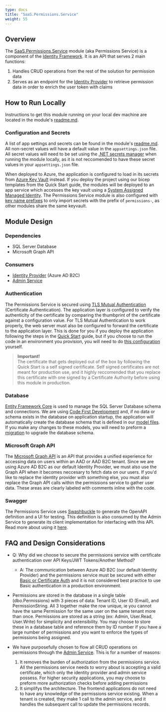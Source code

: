 ```yaml
---
type: docs
title: "SaaS.Permissions.Service"
weight: 55
---
```


## Overview

The [SaaS.Permissions.Service](https://github.com/Azure/azure-saas/tree/main/src/Saas.Identity/Saas.Permissions) module (aka Permissions Service) is a component of the [Identity Framework](../). It is an API that serves 2 main functions: 

1. Handles CRUD operations from the rest of the solution for permission data
2. Serves as an endpoint for the [Identity Provider](../identity-provider) to retrieve permission data in order to enrich the user token with claims

## How to Run Locally

Instructions to get this module running on your local dev machine are located in the module's [readme.md](https://github.com/Azure/azure-saas/tree/main/src/Saas.Identity/Saas.Permissions).

### Configuration and Secrets

A list of app settings and secrets can be found in the module's [readme.md](https://github.com/Azure/azure-saas/tree/main/src/Saas.Identity/Saas.Permissions). All non-secret values will have a default value in the `appsettings.json` file. All secret values will need to be set using the [.NET secrets manager](https://docs.microsoft.com/en-us/aspnet/core/security/app-secrets?view=aspnetcore-6.0&tabs=windows) when running the module locally, as it is not reccomended to have these secret values in your `appsettings.json` file.

When deployed to Azure, the application is configured to load in its secrets from [Azure Key Vault](https://docs.microsoft.com/en-us/azure/key-vault/general/overview) instead. If you deploy the project using our bicep templates from the Quick Start guide, the modules will be deployed to an app service which accesses the key vault using a [System Assigned Managed Identity](https://docs.microsoft.com/en-us/azure/active-directory/managed-identities-azure-resources/overview). The Permissions Service module is also configured with [key name prefixes](https://docs.microsoft.com/en-us/aspnet/core/security/key-vault-configuration?view=aspnetcore-6.0#use-a-key-name-prefix) to only import secrets with the prefix of `permissions-`, as other modules share the same keyvault.

## Module Design

### Dependencies

- SQL Server Database
- Microsoft Graph API

### Consumers

- [Identity Provider](../identity-provider) (Azure AD B2C)
- [Admin Service](../../components/admin-service)

### Authentication

The Permissions Service is secured using [TLS Mutual Authentication](https://docs.microsoft.com/en-us/aspnet/core/security/authentication/certauth?view=aspnetcore-6.0#configure-certificate-validation) (Certificate Authentication). The application layer is configured to verify the authenticity of the certificate by comparing the thumbprint of the certificate against a configuration value. For TLS Mutual Authentication to work properly, the web server must also be configured to forward the certificate to the application layer. This is done for you if you deploy the application following the steps in the [Quick Start](../../quick-start) guide, but if you choose to run the code in an environment you provision, you will need to do [this configuration](https://docs.microsoft.com/en-us/azure/app-service/app-service-web-configure-tls-mutual-auth) yourself.

> **Important!**  
> The certificate that gets deployed out of the box by following the Quick Start is a self signed certificate. Self signed certificates are not meant for production use, and it highly reccomended that you replace this certificate with one signed by a Certificate Authority before using this module in production.

### Database

[Entity Framework Core](https://docs.microsoft.com/en-us/ef/core/) is used to manage the SQL Server Database schema and connections. We are using [Code First Development](https://docs.microsoft.com/en-us/ef/ef6/modeling/code-first/workflows/new-database) and, if no data or schema exists in the database on application startup, the application will automatically create the database schema that is defined in our [model files](https://github.com/Azure/azure-saas/tree/main/src/Saas.Identity/Saas.Permissions/Saas.Permissions.Service/Data). If you make any changes to these models, you will need to preform a [migration](https://docs.microsoft.com/en-us/ef/ef6/modeling/code-first/migrations/) to upgrade the database schema.

### Microsoft Graph API

The [Microsoft Graph API](https://docs.microsoft.com/en-us/graph/overview) is an API that provides a unified experience for accessing data on users within an AAD or AAD B2C tenant. Since we are using Azure AD B2C as our default Identity Provider, we must also use the Graph API when it becomes neccesary to fetch data on our users. If you'd like to replace the identity provider with something else, you must also replace the Graph API calls within the permissions service to gather user data. These areas are clearly labeled with comments inline with the code.

### Swagger

The Permissions Service uses [Swashbuckle](https://www.nuget.org/packages/Swashbuckle) to generate the OpenAPI definition and a UI for testing. This definition is also consumed by the Admin Service to generate its client implementation for interfacing with this API. Read more about using it [here](https://docs.microsoft.com/en-us/aspnet/core/tutorials/getting-started-with-swashbuckle?view=aspnetcore-6.0&tabs=visual-studio).

## FAQ and Design Considerations

- Q: Why did we choose to secure the permissions service with certificate authentication over API Keys/JWT Tokens/Another Method?
  - A: The communication between Azure AD B2C (our default Identity Provider) and the permissions service must be secured with either [Basic or Certificate Auth](https://docs.microsoft.com/en-us/azure/active-directory-b2c/add-api-connector-token-enrichment?pivots=b2c-custom-policy#configure-the-restful-api-technical-profile) and it is not considered best practice to use Basic authentication in a production environment.

- Permissions are stored in the database in a single table (dbo.Permissions) with 3 pieces of data: Tenant ID, User ID (Email), and PermissionString. All 3 together make the row unique, ie you cannot have the same Permission for the same user on the same tenant more than once. Permissions are stored as a string (ex: Admin, User.Read, User.Write) for simplicity and extensibility. You may choose to store these in a database table and reference them by ID number if you have a large number of permissions and you want to enforce the types of permissions being assigned.
- We have purposefully chosen to flow all CRUD operations on permissions through the [Admin Service](../admin-service). This is for a number of reasons:
  1. It removes the burden of authorization from the permissions service. All the permissions service needs to worry about is accepting a valid certificate, which only the identity provider and admin service possess. For higher security applications, you may choose to preform more authorization checks before adding permissions
  2. It simplifys the architecture. The frontend applications do not need to have any knowledge of the permissions service existing. When a tenant is created, they make 1 call to the admin service, and it handles the subsequent call to update the permissions records.